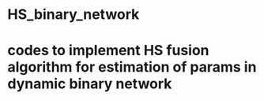 # HS_binary_network
# codes to implement HS fusion algorithm for estimation of params in dynamic binary network
